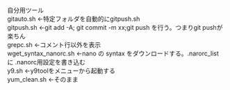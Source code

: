 自分用ツール<br>
gitauto.sh ←特定フォルダを自動的にgitpush.sh<br>
gitpush.sh ←git add -A; git commit -m xx;git push を行う。つまりgit pushが楽ちん<br>
grepc.sh ←コメント行以外を表示<br>
wget_syntax_nanorc.sh  ←nano の syntax をダウンロードする。.narorc_list に .nanorc用設定を書き込む<br>
y9.sh ←y9toolをメニューから起動する<br>
yum_clean.sh ←そのまま<br>
